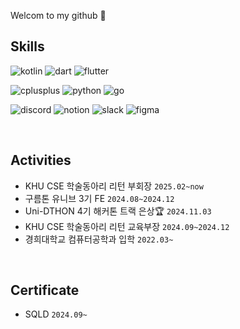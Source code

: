Welcom to my github 👐

## Skills
![kotlin](https://img.shields.io/badge/kotlin-7F52FF.svg?&style=for-the-badge&logo=kotlin&logoColor=white)
![dart](https://img.shields.io/badge/dart-0175C2.svg?&style=for-the-badge&logo=dart&logoColor=white)
![flutter](https://img.shields.io/badge/flutter-02569B.svg?&style=for-the-badge&logo=flutter&logoColor=white)

![cplusplus](https://img.shields.io/badge/C++-00599C.svg?&style=for-the-badge&logo=cplusplus&logoColor=white)
![python](https://img.shields.io/badge/python-3776AB.svg?&style=for-the-badge&logo=python&logoColor=white)
![go](https://img.shields.io/badge/go-00ADD8.svg?&style=for-the-badge&logo=go&logoColor=white)

![discord](https://img.shields.io/badge/discord-5865F2.svg?&style=for-the-badge&logo=discord&logoColor=white)
![notion](https://img.shields.io/badge/notion-000000.svg?&style=for-the-badge&logo=notion&logoColor=white)
![slack](https://img.shields.io/badge/slack-4A154B.svg?&style=for-the-badge&logo=slack&logoColor=white)
![figma](https://img.shields.io/badge/figma-F24E1E.svg?&style=for-the-badge&logo=figma&logoColor=white)

<br>

## Activities
- KHU CSE 학술동아리 리턴 부회장 `2025.02~now`
- 구름톤 유니브 3기 FE `2024.08~2024.12`
- Uni-DTHON 4기 해커톤 트랙 은상🏆 `2024.11.03`
- KHU CSE 학술동아리 리턴 교육부장 `2024.09~2024.12`
- 경희대학교 컴퓨터공학과 입학 `2022.03~`

<br>

## Certificate
- SQLD `2024.09~`
